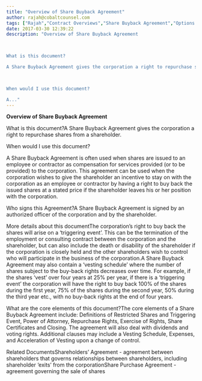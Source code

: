 ```yaml
---
title: "Overview of Share Buyback Agreement"
author: rajah@cobaltcounsel.com
tags: ["Rajah","Contract Overviews","Share Buyback Agreement","Options and Buyback"]
date: 2017-03-30 12:39:22
description: "Overview of Share Buyback Agreement

 

What is this document?

A Share Buyback Agreement gives the corporation a right to repurchase shares from a shareholder. 

 

When would I use this document?

A..."
---
```


**Overview of Share Buyback Agreement**

 

What is this document?A Share Buyback Agreement gives the corporation a right to repurchase shares from a shareholder. 

 

When would I use this document?

A Share Buyback Agreement is often used when shares are issued to an employee or contractor as compensation for services provided (or to be provided) to the corporation. This agreement can be used when the corporation wishes to give the shareholder an incentive to stay on with the corporation as an employee or contractor by having a right to buy back the issued shares at a stated price if the shareholder leaves his or her position with  the corporation.

 

Who signs this Agreement?A Share Buyback Agreement is signed by an authorized officer of the corporation and by the shareholder. 

 

More details about this documentThe corporation’s right to buy back the shares will arise on a ‘triggering event’. This can be the termination of the employment or consulting contract between the corporation and the shareholder, but can also include the death or disability of the shareholder if the corporation is closely held and the other shareholders wish to control who will participate in the business of the corporation.A Share Buyback Agreement may also contain a ‘vesting schedule’ where the number of shares subject to the buy-back rights decreases over time. For example, if the shares ‘vest’ over four years at 25% per year, if there is a ‘triggering event’ the corporation will have the right to buy back 100% of the shares during the first year, 75% of the shares during the second year, 50% during the third year etc., with no buy-back rights at the end of four years.

 

What are the core elements of this document?The core elements of a Share Buyback Agreement include: Definitions of Restricted Shares and Triggering Event, Power of Attorney, Repurchase Rights, Exercise of Rights, Share Certificates and Closing. The agreement will also deal with dividends and voting rights. Additional clauses may include a Vesting Schedule, Expenses, and Acceleration of Vesting upon a change of control.

 

Related DocumentsShareholders’ Agreement - agreement between shareholders that governs relationships between shareholders, including shareholder ‘exits’ from the corporationShare Purchase Agreement - agreement governing the sale of shares
